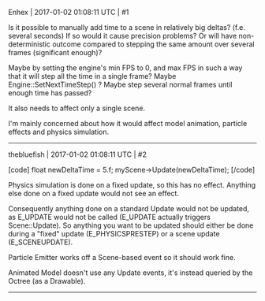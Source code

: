 Enhex | 2017-01-02 01:08:11 UTC | #1

Is it possible to manually add time to a scene in relatively big deltas? (f.e. several seconds)
If so would it cause precision problems?
Or will have non-deterministic outcome compared to stepping the same amount over several frames (significant enough)?

Maybe by setting the engine's min FPS to 0, and max FPS in such a way that it will step all the time in a single frame?
Maybe Engine::SetNextTimeStep() ?
Maybe step several normal frames until enough time has passed?

It also needs to affect only a single scene.

I'm mainly concerned about how it would affect model animation, particle effects and physics simulation.

-------------------------

thebluefish | 2017-01-02 01:08:11 UTC | #2

[code]
float newDeltaTime = 5.f;
myScene->Update(newDeltaTime);
[/code]

Physics simulation is done on a fixed update, so this has no effect. Anything else done on a fixed update would not see an effect.

Consequently anything done on a standard Update would not be updated, as E_UPDATE would not be called (E_UPDATE actually triggers Scene::Update). So anything you want to be updated should either be done during a "fixed" update (E_PHYSICSPRESTEP) or a scene update (E_SCENEUPDATE).

Particle Emitter works off a Scene-based event so it should work fine.

Animated Model doesn't use any Update events, it's instead queried by the Octree (as a Drawable).

-------------------------

